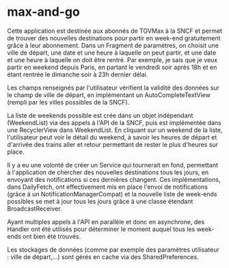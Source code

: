 # max-and-go

Cette application est destinée aux abonnés de TGVMax à la SNCF et permet de trouver des nouvelles destinations pour partir en week-end gratuitement grâce à leur abonnement.
Dans un Fragment de paramètres, on choisit une ville de départ, une date et une heure à laquelle on peut partir, et une date et une heure à laquelle on doit être rentré.
Par exemple, je sais que je veux partir en weekend depuis Paris, en partant le vendredi soir après 18h et en étant rentrée le dimanche soir à 23h dernier délai. 

Les champs renseignés par l'utilisateur vérifient la validité des données sur le champ de ville de départ, en implémentant un AutoCompleteTextView (rempli par les villes possibles de la SNCF).

La liste de weekends possible est crée dans un objet indépendant (WeekendList) via des appels à l'API de la SNCF, puis est implémentée dans une RecyclerView dans WeekendList.
En cliquant sur un weekend de la liste, l'utilisateur peut voir le détail du weekend, à savoir les heures de départ et d'arrivée des trains aller et retour permettant de rester le plus d'heures sur place.

Il y a eu une volonté de créer un Service qui tournerait en fond, permettant à l'application de chercher des nouvelles destinations tous les jours, en envoyant des notifications si ces dernières changent.
Ces implémentations, dans DailyFetch, ont effectivement mis en place l'envoi de notifications (grâce à un NotificationManagerCompat) et la nouvelle liste de week-ends  possibles se met à jour tous les jours grâce à une classe étendant BroadcastReceiver.

Ayant multiples appels à l'API en parallèle et donc en asynchrone, des Handler ont été utilisés pour déterminer le moment auquel tous les week-ends ont bien été trouvés.

Les stockages de données (comme par exemple des paramètres utilisateur : ville de départ,...) sont gérés en cache via des SharedPreferences.
